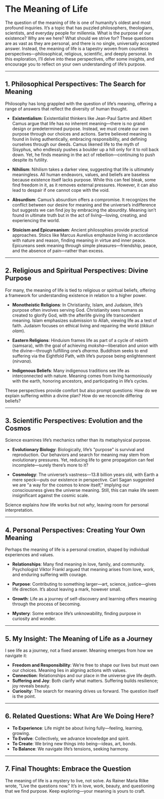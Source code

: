 # The Meaning of Life

The question of the meaning of life is one of humanity’s oldest and most profound inquiries. It’s a topic that has puzzled philosophers, theologians, scientists, and everyday people for millennia. What is the purpose of our existence? Why are we here? What should we strive for? These questions are as vast as they are personal, and there is no single, universally accepted answer. Instead, the meaning of life is a tapestry woven from countless perspectives—philosophical, religious, scientific, and deeply personal. In this exploration, I’ll delve into these perspectives, offer some insights, and encourage you to reflect on your own understanding of life’s purpose.

---

## 1. Philosophical Perspectives: The Search for Meaning

Philosophy has long grappled with the question of life’s meaning, offering a range of answers that reflect the diversity of human thought.

- **Existentialism**: Existentialist thinkers like Jean-Paul Sartre and Albert Camus argue that life has no inherent meaning—there is no grand design or predetermined purpose. Instead, we must create our own purpose through our choices and actions. Sartre believed meaning is found in living authentically, embracing responsibility, and defining ourselves through our deeds. Camus likened life to the myth of Sisyphus, who endlessly pushes a boulder up a hill only for it to roll back down. Yet, he finds meaning in the act of rebellion—continuing to push despite its futility.

- **Nihilism**: Nihilism takes a darker view, suggesting that life is ultimately meaningless. All human endeavors, values, and beliefs are baseless because existence itself lacks purpose. While this can feel bleak, some find freedom in it, as it removes external pressures. However, it can also lead to despair if one cannot cope with the void.

- **Absurdism**: Camus’s absurdism offers a compromise. It recognizes the conflict between our desire for meaning and the universe’s indifference but suggests we can find joy by embracing the absurdity. Meaning isn’t found in ultimate truth but in the act of living—loving, creating, and experiencing the world.

- **Stoicism and Epicureanism**: Ancient philosophies provide practical approaches. Stoics like Marcus Aurelius emphasize living in accordance with nature and reason, finding meaning in virtue and inner peace. Epicureans seek meaning through simple pleasures—friendship, peace, and the absence of pain—rather than excess.

---

## 2. Religious and Spiritual Perspectives: Divine Purpose

For many, the meaning of life is tied to religious or spiritual beliefs, offering a framework for understanding existence in relation to a higher power.

- **Monotheistic Religions**: In Christianity, Islam, and Judaism, life’s purpose often involves serving God. Christianity sees humans as created to glorify God, with the afterlife giving life transcendent meaning. Islam emphasizes submission to Allah, viewing life as a test of faith. Judaism focuses on ethical living and repairing the world (*tikkun olam*).

- **Eastern Religions**: Hinduism frames life as part of a cycle of rebirth (samsara), with the goal of achieving *moksha*—liberation and union with the divine—through fulfilling one’s *dharma*. Buddhism seeks to end suffering via the Eightfold Path, with life’s purpose being enlightenment (*nirvana*).

- **Indigenous Beliefs**: Many indigenous traditions see life as interconnected with nature. Meaning comes from living harmoniously with the earth, honoring ancestors, and participating in life’s cycles.

These perspectives provide comfort but also prompt questions: How do we explain suffering within a divine plan? How do we reconcile differing beliefs?

---

## 3. Scientific Perspectives: Evolution and the Cosmos

Science examines life’s mechanics rather than its metaphysical purpose.

- **Evolutionary Biology**: Biologically, life’s "purpose" is survival and reproduction. Our behaviors and search for meaning may stem from evolutionary pressures. Yet, reducing life to gene propagation can feel incomplete—surely there’s more to it?

- **Cosmology**: The universe’s vastness—13.8 billion years old, with Earth a mere speck—puts our existence in perspective. Carl Sagan suggested we are "a way for the cosmos to know itself," implying our consciousness gives the universe meaning. Still, this can make life seem insignificant against the cosmic scale.

Science explains *how* life works but not *why*, leaving room for personal interpretation.

---

## 4. Personal Perspectives: Creating Your Own Meaning

Perhaps the meaning of life is a personal creation, shaped by individual experiences and values.

- **Relationships**: Many find meaning in love, family, and community. Psychologist Viktor Frankl argued that meaning arises from love, work, and enduring suffering with courage.

- **Purpose**: Contributing to something larger—art, science, justice—gives life direction. It’s about leaving a mark, however small.

- **Growth**: Life as a journey of self-discovery and learning offers meaning through the process of becoming.

- **Mystery**: Some embrace life’s unknowability, finding purpose in curiosity and wonder.

---

## 5. My Insight: The Meaning of Life as a Journey

I see life as a journey, not a fixed answer. Meaning emerges from how we navigate it:

- **Freedom and Responsibility**: We’re free to shape our lives but must own our choices. Meaning lies in aligning actions with values.
- **Connection**: Relationships and our place in the universe give life depth.
- **Suffering and Joy**: Both clarify what matters. Suffering builds resilience; joy reveals beauty.
- **Curiosity**: The search for meaning drives us forward. The question itself is the point.

---

## 6. Related Questions: What Are We Doing Here?

- **To Experience**: Life might be about living fully—feeling, learning, growing.
- **To Evolve**: Collectively, we advance knowledge and spirit.
- **To Create**: We bring new things into being—ideas, art, bonds.
- **To Balance**: We navigate life’s tensions, seeking harmony.

---

## 7. Final Thoughts: Embrace the Question

The meaning of life is a mystery to live, not solve. As Rainer Maria Rilke wrote, "Live the questions now." It’s in love, work, beauty, and questioning that we find purpose. Keep exploring—your meaning is yours to craft.

